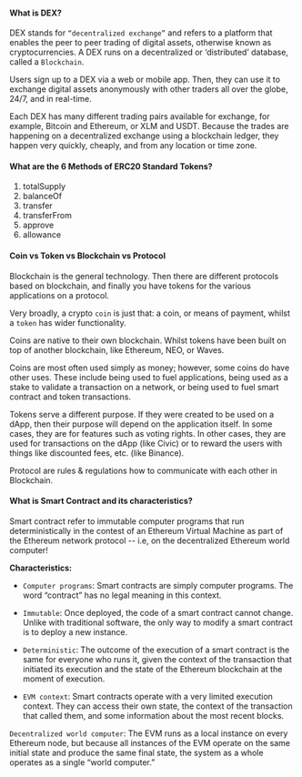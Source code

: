 #### What is DEX?

DEX stands for `“decentralized exchange”` and refers to a platform that enables the peer to peer trading of digital assets, otherwise known as cryptocurrencies. A DEX runs on a decentralized or ‘distributed’ database, called a `Blockchain`.

Users sign up to a DEX via a web or mobile app. Then, they can use it to exchange digital assets anonymously with other traders all over the globe, 24/7, and in real-time.

Each DEX has many different trading pairs available for exchange, for example, Bitcoin and Ethereum, or XLM and USDT. Because the trades are happening on a decentralized exchange using a blockchain ledger, they happen very quickly, cheaply, and from any location or time zone.

#### What are the 6 Methods of ERC20 Standard Tokens?

1. totalSupply
2. balanceOf
3. transfer
4. transferFrom
5. approve
6. allowance

#### Coin vs Token vs Blockchain vs Protocol

Blockchain is the general technology. Then there are different protocols based on blockchain, and finally you have tokens for the various applications on a protocol.

Very broadly, a crypto `coin` is just that: a coin, or means of payment, whilst a `token` has wider functionality.

Coins are native to their own blockchain. Whilst tokens have been built on top of another blockchain, like Ethereum, NEO, or Waves.

Coins are most often used simply as money; however, some coins do have other uses. These include being used to fuel applications, being used as a stake to validate a transaction on a network, or being used to fuel smart contract and token transactions.

Tokens serve a different purpose. If they were created to be used on a dApp, then their purpose will depend on the application itself. In some cases, they are for features such as voting rights. In other cases, they are used for transactions on the dApp (like Civic) or to reward the users with things like discounted fees, etc. (like Binance).

Protocol are rules & regulations how to communicate with each other in Blockchain.

#### What is Smart Contract and its characteristics?

Smart contract refer to immutable computer programs that run deterministically in the contest of an Ethereum Virtual Machine as part of the Ethereum network protocol -- i.e, on the decentralized Ethereum world computer!

**Characteristics:**

- `Computer programs`: Smart contracts are simply computer programs. The word “contract” has no legal meaning in this context.

- `Immutable`: Once deployed, the code of a smart contract cannot change. Unlike with traditional software, the only way to modify a smart contract is to deploy a new instance.

- `Deterministic`: The outcome of the execution of a smart contract is the same for everyone who runs it, given the context of the transaction that initiated its execution and the state of the Ethereum blockchain at the moment of execution.

- `EVM context`: Smart contracts operate with a very limited execution context. They can access their own state, the context of the transaction that called them, and some information about the most recent blocks.

`Decentralized world computer`: The EVM runs as a local instance on every Ethereum node, but because all instances of the EVM operate on the same initial state and produce the same final state, the system as a whole operates as a single “world computer.”